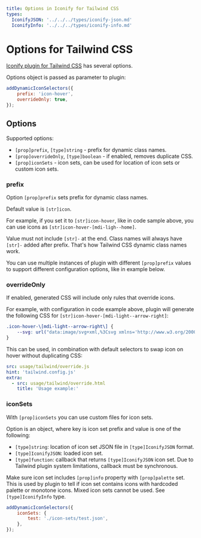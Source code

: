 ```yaml
title: Options in Iconify for Tailwind CSS
types:
  IconifyJSON: '../../../types/iconify-json.md'
  IconifyInfo: '../../../types/iconify-info.md'
```

# Options for Tailwind CSS

[Iconify plugin for Tailwind CSS](./index.md) has several options.

Options object is passed as parameter to plugin:

```js
addDynamicIconSelectors({
	prefix: 'icon-hover',
	overrideOnly: true,
});
```

## Options

Supported options:

- `[prop]prefix`, `[type]string` - prefix for dynamic class names.
- `[prop]overrideOnly`, `[type]boolean` - if enabled, removes duplicate CSS.
- `[prop]iconSets` - icon sets, can be used for location of icon sets or custom icon sets.

### prefix

Option `[prop]prefix` sets prefix for dynamic class names.

Default value is `[str]icon`.

For example, if you set it to `[str]icon-hover`, like in code sample above, you can use icons as `[str]icon-hover-[mdi-ligh--home]`.

Value must not include `[str]-` at the end. Class names will always have `[str]-` added after prefix. That's how Tailwind CSS dynamic class names work.

You can use multiple instances of plugin with different `[prop]prefix` values to support different configuration options, like in example below.

### overrideOnly

If enabled, generated CSS will include only rules that override icons.

For example, with configuration in code example above, plugin will generate the following CSS for `[str]icon-hover-[mdi-light--arrow-right]`:

```css
.icon-hover-\[mdi-light--arrow-right\] {
	--svg: url("data:image/svg+xml,%3Csvg xmlns='http://www.w3.org/2000/svg' viewBox='0 0 24 24' width='24' height='24'%3E%3Cpath fill='black' d='M4 12h12.25L11 6.75l.66-.75l6.5 6.5l-6.5 6.5l-.66-.75L16.25 13H4v-1Z'/%3E%3C/svg%3E");
}
```

This can be used, in combination with default selectors to swap icon on hover without duplicating CSS:

```yaml
src: usage/tailwind/override.js
hint: 'tailwind.config.js'
extra:
  - src: usage/tailwind/override.html
    title: 'Usage example:'
```

### iconSets

With `[prop]iconSets` you can use custom files for icon sets.

Option is an object, where key is icon set prefix and value is one of the following:

- `[type]string`: location of icon set JSON file in `[type]IconifyJSON` format.
- `[type]IconifyJSON`: loaded icon set.
- `[type]function`: callback that returns `[type]IconifyJSON` icon set. Due to Tailwind plugin system limitations, callback must be synchronous.

Make sure icon set includes `[prop]info` property with `[prop]palette` set. This is used by plugin to tell if icon set contains icons with hardcoded palette or monotone icons. Mixed icon sets cannot be used. See `[type]IconifyInfo` type.

```js
addDynamicIconSelectors({
	iconSets: {
		test: './icon-sets/test.json',
	},
});
```

